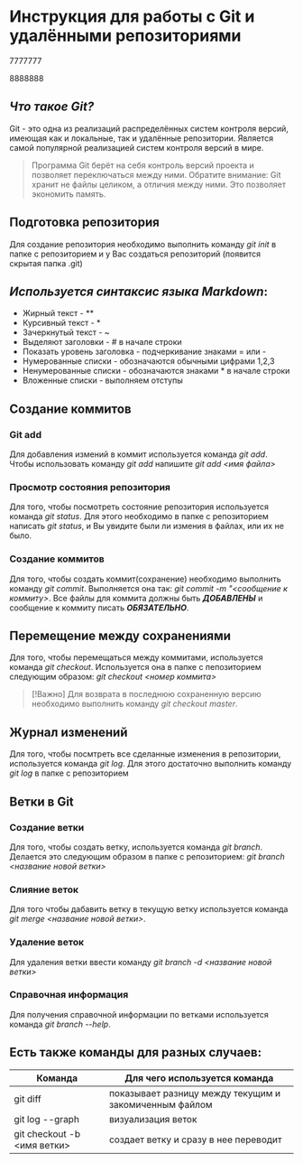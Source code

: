 # **Инструкция  для работы с Git и удалёнными репозиториями**
7777777

8888888

## *Что такое Git?*

Git - это одна из реализаций распределённых систем контроля версий, имеющая как и локальные, так и удалённые репозитории. Является самой популярной реализацией систем контроля версий в мире.

> Программа Git берёт на себя контроль версий
проекта и позволяет переключаться между
ними. Обратите внимание: Git хранит не файлы целиком, а отличия между ними. Это позволяет экономить память.
## Подготовка репозитория
Для создание репозитория необходимо выполнить команду *git init*  в папке с репозиторием и у Вас создаться репозиторий (появится скрытая папка .git)

## *Используется синтаксис языка Markdown*:
* Жирный текст - **
* Курсивный текст - *
* Зачеркнутый текст - ~
* Выделяют заголовки - # в начале строки
* Показать уровень заголовка - подчеркивание знаками = или -
* Нумерованные списки - обозначаются обычными цифрами 1,2,3
* Ненумерованные списки - обозначаются знаками * в начале строки
* Вложенные списки - выполняем отступы

## Создание коммитов

### Git add
Для добавления измений в коммит используется команда *git add*. Чтобы использовать команду *git add* напишите *git add <имя файла>*

### Просмотр состояния репозитория
Для того, чтобы посмотреть состояние репозитория используется команда *git status*. Для этого необходимо в папке с репозиторием написать *git status*, и Вы увидите были ли измения в файлах, или их не было.

### Создание коммитов
Для того, чтобы создать коммит(сохранение) необходимо выполнить команду *git commit*. Выполняется она так: *git commit -m "<сообщение к коммиту>*. Все файлы для коммита должны быть ***ДОБАВЛЕНЫ*** и сообщение к коммиту писать ***ОБЯЗАТЕЛЬНО***.

## Перемещение между сохранениями
Для того, чтобы перемещаться между коммитами, используется команда *git checkout*. Используется она в папке с пепозиторием следующим образом: *git checkout <номер коммита>*
>[!Важно]
Для возврата в последнюю сохраненную версию необходимо выполнить команду *git checkout master*.

## Журнал изменений
Для того, чтобы посмтреть все сделанные изменения в репозитории, используется команда *git log*. Для этого достаточно выполнить команду *git log* в папке с репозиторием

## Ветки в Git

### Создание ветки

Для того, чтобы создать ветку, используется команда *git branch*. Делается это следующим образом в папке с репозиторием: *git branch <название новой ветки>*


### Слияние веток

Для того чтобы дабавить ветку в текущую ветку используется команда *git merge <название новой ветки>*.


### Удаление веток
Для удаления ветки ввести команду *git branch -d <название новой ветки>*

### Справочная информация
Для получения справочной информации по ветками используется команда *git branch --help*.

## Есть также команды для разных случаев:

|Команда   |Для чего используется команда |
|----------|-----------|
|git diff|показывает разницу между текущим и закомиченным файлом      |
|git log --graph|визуализация веток |
|git checkout -b <имя ветки>|создает ветку и сразу в нее переводит
